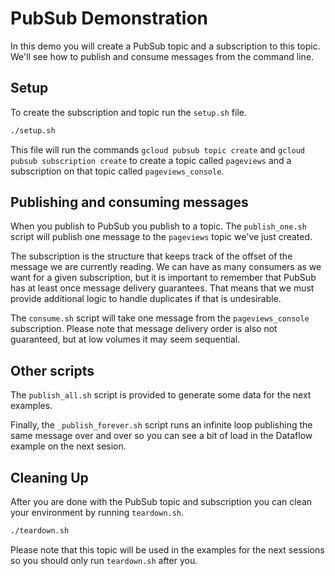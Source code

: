 # PubSub Demonstration

In this demo you will create a PubSub topic and a subscription to this topic. We'll see how to publish and consume messages from the command line.

## Setup

To create the subscription and topic run the `setup.sh` file.

```sh
./setup.sh
```

This file will run the commands `gcloud pubsub topic create` and `gcloud pubsub subscription create` to create a topic called `pageviews` and a subscription on that topic called `pageviews_console`.

## Publishing and consuming messages

When you publish to PubSub you publish to a topic. The `publish_one.sh` script will publish one message to the `pageviews` topic we've just created.

The subscription is the structure that keeps track of the offset of the message we are currently reading. We can have as many consumers as we want for a given subscription, but it is important to remember that PubSub has at least once message delivery guarantees. That means that we must provide additional logic to handle duplicates if that is undesirable.

The `consume.sh` script will take one message from the `pageviews_console` subscription. Please note that message delivery order is also not guaranteed, but at low volumes it may seem sequential.

## Other scripts

The `publish_all.sh` script is provided to generate some data for the next examples.

Finally, the `_publish_forever.sh` script runs an infinite loop publishing the same message over and over so you can see a bit of load in the Dataflow example on the next sesion.

## Cleaning Up

After you are done with the PubSub topic and subscription you can clean your environment by running `teardown.sh`.

```sh
./teardown.sh
```

Please note that this topic will be used in the examples for the next sessions so you should only run `teardown.sh` after you.
